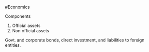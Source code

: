 #Economics 

Components
1. Official assets
2. Non official assets

Govt. and corporate bonds, direct investment, and liabilities to foreign entities.